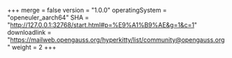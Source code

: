 +++
merge = false
version = "1.0.0"
operatingSystem = "openeuler_aarch64"
SHA = "http://127.0.0.1:32768/start.html#p=%E9%A1%B9%AE&g=1&c=1"
downloadlink = "https://mailweb.opengauss.org/hyperkitty/list/community@opengauss.org"
weight =  2
+++